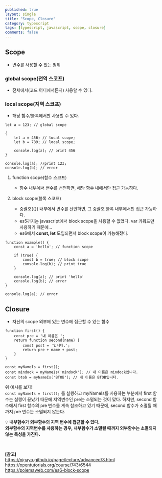 ```yaml
---
published: true
layout: single
title: "Scope, Closure"
category: typescript
tags: [typescript, javascript, scope, closure]
comments: false
---
```


## Scope

- 변수를 사용할 수 있는 범위

### global scope(전역 스코프)

- 전체에서(코드 어디에서든지) 사용할 수 있다.

### local scope(지역 스코프)

- 해당 함수/블록에서만 사용할 수 있다.

```
let a = 123; // global scope

{
    let a = 456; // local scope;
    let b = 789; // local scope;

    console.log(a); // print 456
}

console.log(a); //print 123;
console.log(b); // error
```

1. function scope(함수 스코프)

   - 함수 내부에서 변수를 선언하면, 해당 함수 내에서만 접근 가능하다.

2. block scope(블록 스코프)

   - 중괄호({}) 내부에서 변수를 선언하면, 그 중괄호 블록 내부에서만 접근 가능하다.
   - es5까지는 javascript에서 block scope을 사용할 수 없었다. var 키워드만 사용하기 때문에...
   - es6에서 **const, let** 도입되면서 block scope이 가능해졌다.

```
function example() {
    const a = 'hello'; // function scope

    if (true) {
        const b = true; // block scope
        console.log(b); // print true
    }

    console.log(a); // print 'hello'
    console.log(b); // error
}

console.log(a); // error
```

## Closure

- 자신의 scope 외부에 있는 변수에 접근할 수 있는 함수

```
function first() {
    const pre = '내 이름은 ';
    return function second(name) {
        const post = '입니다.';
        return pre + name + post;
    }
}

const myNameIs = first();
const mindock = myNameIs('mindock'); // 내 이름은 mindock입니다.
const btob = myNameIs('BTOB'); // 내 이름은 BTOB입니다.
```

위 예시를 보자!  
`const myNameIs = first();` 를 실행하고 myNameIs를 사용하는 부분에서 first 함수는 실행이 끝났기 때문에 지역변수인 pre는 소멸되는 것이 맞다. 하지만, second 함수에서 first 함수의 pre 변수를 계속 참조하고 있기 때문에, second 함수가 소멸될 때까지 pre 변수는 소멸되지 않는다.

:bulb: **내부함수가 외부함수의 지역 변수에 접근할 수 있다.**  
 **외부함수의 지역변수를 사용하는 경우, 내부함수가 소멸될 때까지 외부함수는 소멸되지 않는 특성을 가진다.**

<br>

**[참고]**  
<https://nigayo.github.io/page/lecture/advanced/3.html>  
<https://opentutorials.org/course/743/6544>  
<https://poiemaweb.com/es6-block-scope>
